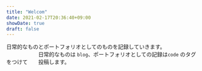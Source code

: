 ```yaml
---
title: "Welcom"
date: 2021-02-17T20:36:40+09:00
showDate: true
draft: false
---
```


日常的なものとポートフォリオとしてのものを記録していきます。
　　　　　　日常的なものは `blog`、ポートフォリオとしての記録は`code`
のタグをつけて　　投稿します。